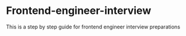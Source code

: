 # Frontend-engineer-interview
This is a step by step guide for frontend engineer interview preparations
